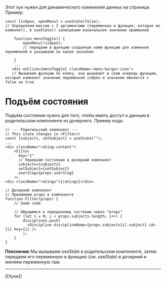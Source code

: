 Этот хук нужен для динамического изменения данных на странице.
Пример: 
```
const [isOpen, openMenu] = useState(false); 
// Определяем массив с 2 аргументами (переменная и функция, которая ее изменяет), в useState() записываем изначальное значение пременной

    function menuToggle() {
        openMenu(!isOpen); 
        // передаем в функцию созданную нами функцию для изменния переменной и указываем на какое значение
        
    }
    ...
   <div onClick={menuToggle} className='menu-burger-icon'> 
   // Вызываем функцию по клику, она вызывает в свою очередь функцию, которая изменяет значение переменной isOpen и значение меняется с false на true
```

# Подъём состояния
Подъём состояния нужно для того, чтобы иметь доступ к данным в родительском компоненте из дочернего. Пример кода: 
```
// --- Родительский компонент --- 
// This state changes in <Filter/>
const [subjects, setSubject] = useState("");
...
<div className="rating-content">
	<Filter
	  key="1"
	  // Передаем состояние в дочерний компонент
	  subjects={subjects}
	  setSubject={setSubject}
	  userSlug={props.userSlug}
	/>
<div className="ratings">{ratings}</div>
```

```
// Дочерний компонент
// Принимаем props в компоненте
function Filter(props) { 
	// Some code
	
	// Обращемся к переданному состянию через "props"
	for (let i = 0; i < props.subjects.length; i++) {
		disciplines.push(
		  <Discipline disciplineName={props.subjects[i].subject} id={i} key={i} />
		);
	}
}
```

**Пояснение**
Мы вызываем useState в родительском компоненте, затем передаем его переменную  и функцию (см. useState) в дочерний и меняем переменную там.

---
[[Хуки]]